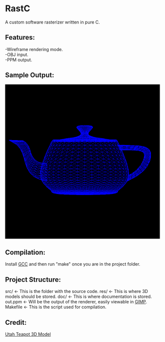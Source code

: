# RastC
A custom software rasterizer written in pure C.

## Features:
-Wireframe rendering mode.\
-OBJ input.\
-PPM output.

## Sample Output:
![A wireframe output from RastC.](wire_out.png "Render")

## Compilation:
Install [GCC](https://gcc.gnu.org/) and then run "make" once you are in the project folder.

## Project Structure:
src/ <- This is the folder with the source code.
res/ <- This is where 3D models should be stored.
doc/ <- This is where documentation is stored.
out.ppm <- Will be the output of the renderer, easily viewable in [GIMP](https://www.gimp.org/downloads/).
Makefile <- This is the script used for compilation.

## Credit:
[Utah Teapot 3D Model](https://users.cs.utah.edu/~dejohnso/models/teapot.html)
